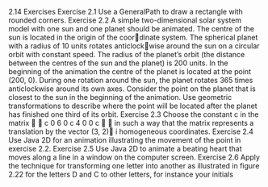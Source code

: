 2.14 Exercises
Exercise 2.1
Use a GeneralPath to draw a rectangle with rounded corners.
Exercise 2.2
A simple two-dimensional solar system model with one sun and one planet
should be animated. The centre of the sun is located in the origin of the coordinate system. The spherical planet with a radius of 10 units rotates anticlockwise around the sun on a circular orbit with constant speed. The radius of the
planet’s orbit (the distance between the centres of the sun and the planet) is
200 units. In the beginning of the animation the centre of the planet is located
at the point (200, 0). During one rotation around the sun, the planet rotates
365 times anticlockwise around its own axes. Consider the point on the planet
that is closest to the sun in the beginning of the animation. Use geometric
transformations to describe where the point will be located after the planet
has finished one third of its orbit.
Exercise 2.3
Choose the constant c in the matrix
⎛
⎝
c 0 6
0 c 4
0 0 c
⎞
⎠
in such a way that the matrix represents a translation by the vector (3, 2)⊤ i
homogeneous coordinates.
Exercise 2.4
Use Java 2D for an animation illustrating the movement of the point in exercise
2.2.
Exercise 2.5
Use Java 2D to animate a beating heart that moves along a line in a window
on the computer screen.
Exercise 2.6
Apply the technique for transforming one letter into another as illustrated in
figure 2.22 for the letters D and C to other letters, for instance your initials
